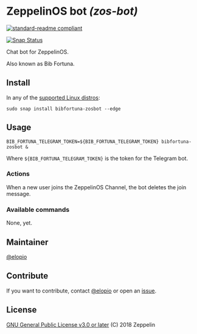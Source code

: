 # ZeppelinOS bot _(zos-bot)_

[![standard-readme compliant](https://img.shields.io/badge/readme%20style-standard-brightgreen.svg?style=flat)](https://github.com/RichardLitt/standard-readme)

[![Snap Status](https://build.snapcraft.io/badge/elopio/zos-bot.svg)](https://build.snapcraft.io/user/elopio/zos-bot)

Chat bot for ZeppelinOS.

Also known as Bib Fortuna.

## Install

In any of the [supported Linux distros](https://snapcraft.io/docs/core/install):

```
sudo snap install bibfortuna-zosbot --edge
```

## Usage

```
BIB_FORTUNA_TELEGRAM_TOKEN=${BIB_FORTUNA_TELEGRAM_TOKEN} bibfortuna-zosbot &
```

Where `${BIB_FORTUNA_TELEGRAM_TOKEN}` is the token for the Telegram bot.

### Actions

When a new user joins the ZeppelinOS Channel, the bot deletes the join
message.

### Available commands

None, yet.

## Maintainer

[@elopio](https://github.com/elopio/)

## Contribute

If you want to contribute, contact [@elopio](https://github.com/elopio/) or
open an [issue](https://github.com/elopio/zos-bot/issues).

## License

[GNU General Public License v3.0 or later](LICENSE) (C) 2018 Zeppelin
